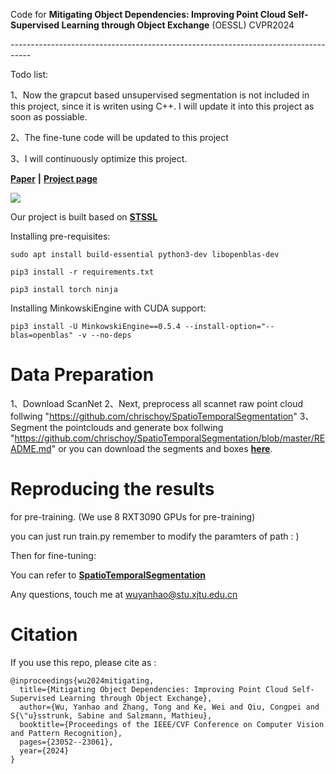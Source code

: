Code for **Mitigating Object Dependencies: Improving Point Cloud Self-Supervised Learning through Object Exchange** (OESSL) CVPR2024

*-----------------------------------------------------------------------------------*


Todo list:

1、Now the grapcut based unsupervised segmentation is not included in this project, since it is writen using C++. I will update it into this project as soon as possiable. 

2、The fine-tune code will be updated to this project

3、I will continuously optimize this project.



**[Paper](https://arxiv.org/pdf/2404.07504)** **|** **[Project page](https://yanhaowu.github.io/OESSL/)**

![](pics/poster.png)


Our project is built based on **[STSSL](https://github.com/YanhaoWu/STSSL/)**

Installing pre-requisites:

`sudo apt install build-essential python3-dev libopenblas-dev`

`pip3 install -r requirements.txt`

`pip3 install torch ninja`

Installing MinkowskiEngine with CUDA support:

`pip3 install -U MinkowskiEngine==0.5.4 --install-option="--blas=openblas" -v --no-deps`


# Data Preparation

1、Download ScanNet 
2、Next, preprocess all scannet raw point cloud follwing  "https://github.com/chrischoy/SpatioTemporalSegmentation"
3、Segment the pointclouds and generate box follwing "https://github.com/chrischoy/SpatioTemporalSegmentation/blob/master/README.md" or you can download the segments and boxes **[here](https://drive.google.com/drive/folders/10xqUBK7gLtjK9fFTGddGCGWFi1fuyj26?usp=drive_link)**.

# Reproducing the results

for pre-training. (We use 8 RXT3090 GPUs for pre-training)

you can just run train.py remember to modify the paramters of path : ) 

Then for fine-tuning:

You can refer to **[SpatioTemporalSegmentation](https://github.com/chrischoy/SpatioTemporalSegmentation)**

Any questions, touch me at wuyanhao@stu.xjtu.edu.cn


# Citation

If you use this repo, please cite as :

```
@inproceedings{wu2024mitigating,
  title={Mitigating Object Dependencies: Improving Point Cloud Self-Supervised Learning through Object Exchange},
  author={Wu, Yanhao and Zhang, Tong and Ke, Wei and Qiu, Congpei and S{\"u}sstrunk, Sabine and Salzmann, Mathieu},
  booktitle={Proceedings of the IEEE/CVF Conference on Computer Vision and Pattern Recognition},
  pages={23052--23061},
  year={2024}
}
```
